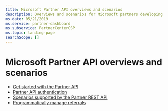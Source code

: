 ```yaml
---
title: Microsoft Partner API overviews and scenarios
description: Overviews and scenarios for Microsoft partners developing apps
ms.date: 05/21/2019
ms.service: partner-dashboard
ms.subservice: PartnerCenterCSP
ms.topic: landing-page
searchScope: []
---
```


# Microsoft Partner API overviews and scenarios

* [Get started with the Partner API](get-started.md)
* [Partner API authentication](api-authentication.md)
* [Scenarios supported by the Partner REST API](scenarios.md)
* [Programmatically manage referrals](referrals.md)